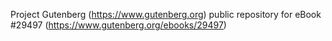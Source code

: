 Project Gutenberg (https://www.gutenberg.org) public repository for eBook #29497 (https://www.gutenberg.org/ebooks/29497)
